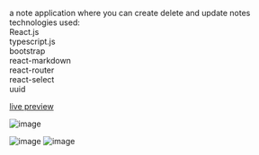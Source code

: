 a note application where you can create delete and update notes <br/>
technologies used: <br/>
React.js <br/>
typescript.js <br/>
bootstrap<br/>
react-markdown<br/>
react-router<br/>
react-select<br/>
uuid<br/>


[live preview](notes-app2001.netlify.app) 

![image](https://user-images.githubusercontent.com/92365477/226994569-3f2e3519-21d0-4870-bd83-d754e001d53c.png)

![image](https://user-images.githubusercontent.com/92365477/226994632-08ac9974-d355-409d-b004-525f405f3a41.png)
![image](https://user-images.githubusercontent.com/92365477/226994714-9543b89b-8080-4b68-9d57-532f1c8d1ed5.png)
